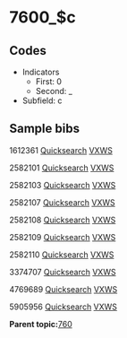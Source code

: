 # 7600\_$c

## Codes

-   Indicators
    -   First: 0
    -   Second: \_
-   Subfield: c

## Sample bibs

1612361 [Quicksearch](https://search.library.yale.edu/catalog/1612361) [VXWS](http://prodorbis.library.yale.edu:7014/vxws/GetHoldingsService?bibId=1612361)

2582101 [Quicksearch](https://search.library.yale.edu/catalog/2582101) [VXWS](http://prodorbis.library.yale.edu:7014/vxws/GetHoldingsService?bibId=2582101)

2582103 [Quicksearch](https://search.library.yale.edu/catalog/2582103) [VXWS](http://prodorbis.library.yale.edu:7014/vxws/GetHoldingsService?bibId=2582103)

2582107 [Quicksearch](https://search.library.yale.edu/catalog/2582107) [VXWS](http://prodorbis.library.yale.edu:7014/vxws/GetHoldingsService?bibId=2582107)

2582108 [Quicksearch](https://search.library.yale.edu/catalog/2582108) [VXWS](http://prodorbis.library.yale.edu:7014/vxws/GetHoldingsService?bibId=2582108)

2582109 [Quicksearch](https://search.library.yale.edu/catalog/2582109) [VXWS](http://prodorbis.library.yale.edu:7014/vxws/GetHoldingsService?bibId=2582109)

2582110 [Quicksearch](https://search.library.yale.edu/catalog/2582110) [VXWS](http://prodorbis.library.yale.edu:7014/vxws/GetHoldingsService?bibId=2582110)

3374707 [Quicksearch](https://search.library.yale.edu/catalog/3374707) [VXWS](http://prodorbis.library.yale.edu:7014/vxws/GetHoldingsService?bibId=3374707)

4769689 [Quicksearch](https://search.library.yale.edu/catalog/4769689) [VXWS](http://prodorbis.library.yale.edu:7014/vxws/GetHoldingsService?bibId=4769689)

5905956 [Quicksearch](https://search.library.yale.edu/catalog/5905956) [VXWS](http://prodorbis.library.yale.edu:7014/vxws/GetHoldingsService?bibId=5905956)

**Parent topic:**[760](../../tags/760/760.md)

